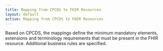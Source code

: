 ```yaml
---
title: Mapping from CPCDS to FHIR Resources
layout: default
active: Mapping from CPCDS to FHIR Resources
---
```


Based on CPCDS, the mappings define the minimum mandatory elements, extensions and terminology requirements that must be present in the FHIR resource.  Additional business rules are specified.